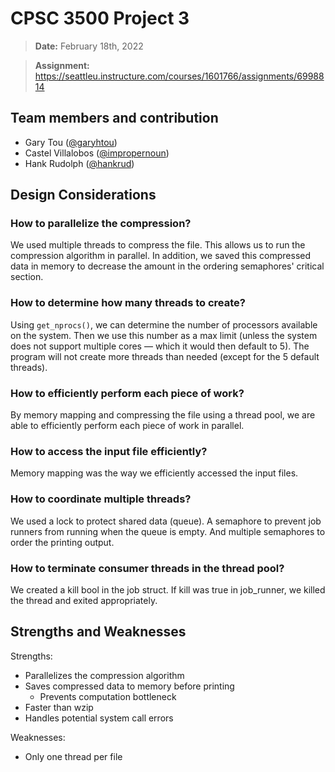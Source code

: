 # CPSC 3500 Project 3

> **Date:** February 18th, 2022

> **Assignment:** https://seattleu.instructure.com/courses/1601766/assignments/6998814

## Team members and contribution

- Gary Tou ([@garyhtou](https://github.com/garyhtou))
- Castel Villalobos ([@impropernoun](https://github.com/impropernoun))
- Hank Rudolph ([@hankrud](https://github.com/HankRud))

## Design Considerations
### How to parallelize the compression? 
We used multiple threads to compress the file. This allows us to run the compression
algorithm in parallel. In addition, we saved this compressed data in memory to
decrease the amount in the ordering semaphores' critical section.

### How to determine how many threads to create?
Using `get_nprocs()`, we can determine the number of processors available on the
system. Then we use this number as a max limit (unless the system does not support
multiple cores — which it would then default to 5). The program will not create
more threads than needed (except for the 5 default threads).

### How to efficiently perform each piece of work? 
By memory mapping and compressing the file using a thread pool, we
are able to efficiently perform each piece of work in parallel.

### How to access the input file efficiently?
Memory mapping was the way we efficiently accessed the input files.

### How to coordinate multiple threads?
We used a lock to protect shared data (queue). A semaphore to prevent job runners
from running when the queue is empty. And multiple semaphores to order the printing
output.

### How to terminate consumer threads in the thread pool?
We created a kill bool in the job struct. If kill was true in job_runner, we killed
the thread and exited appropriately.

## Strengths and Weaknesses

Strengths:
- Parallelizes the compression algorithm
- Saves compressed data to memory before printing
  - Prevents computation bottleneck
- Faster than wzip
- Handles potential system call errors

Weaknesses:
- Only one thread per file
